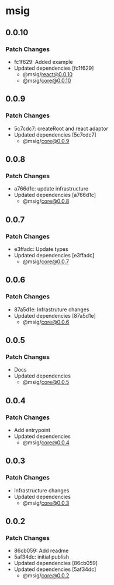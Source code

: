 # msig

## 0.0.10

### Patch Changes

- fc1f629: Added example
- Updated dependencies [fc1f629]
  - @msig/react@0.0.10
  - @msig/core@0.0.10

## 0.0.9

### Patch Changes

- 5c7cdc7: createRoot and react adaptor
- Updated dependencies [5c7cdc7]
  - @msig/core@0.0.9

## 0.0.8

### Patch Changes

- a766d1c: update infrastructure
- Updated dependencies [a766d1c]
  - @msig/core@0.0.8

## 0.0.7

### Patch Changes

- e3ffadc: Update types
- Updated dependencies [e3ffadc]
  - @msig/core@0.0.7

## 0.0.6

### Patch Changes

- 87a5d1e: Infrastruture changes
- Updated dependencies [87a5d1e]
  - @msig/core@0.0.6

## 0.0.5

### Patch Changes

- Docs
- Updated dependencies
  - @msig/core@0.0.5

## 0.0.4

### Patch Changes

- Add entrypoint
- Updated dependencies
  - @msig/core@0.0.4

## 0.0.3

### Patch Changes

- Infrastructure changes
- Updated dependencies
  - @msig/core@0.0.3

## 0.0.2

### Patch Changes

- 86cb059: Add readme
- 5af34dc: initial publish
- Updated dependencies [86cb059]
- Updated dependencies [5af34dc]
  - @msig/core@0.0.2
